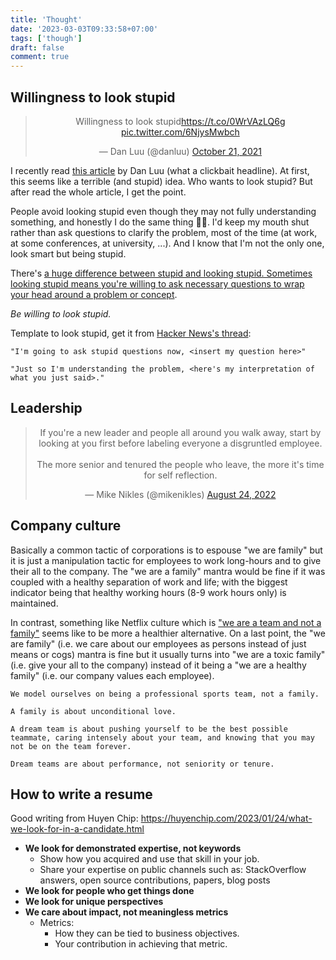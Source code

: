 ```yaml
---
title: 'Thought'
date: '2023-03-03T09:33:58+07:00'
tags: ['though']
draft: false
comment: true
---
```


## Willingness to look stupid

<div align="center">
    <blockquote class="twitter-tweet"><p lang="en" dir="ltr">Willingness to look stupid<a href="https://t.co/0WrVAzLQ6g">https://t.co/0WrVAzLQ6g</a> <a href="https://t.co/6NjysMwbch">pic.twitter.com/6NjysMwbch</a></p>&mdash; Dan Luu (@danluu) <a href="https://twitter.com/danluu/status/1451114505438568448?ref_src=twsrc%5Etfw">October 21, 2021</a></blockquote> <script async src="https://platform.twitter.com/widgets.js" charset="utf-8"></script>
</div>

I recently read [this article](https://danluu.com/look-stupid/) by Dan Luu (what a clickbait headline). At first, this seems like a terrible (and stupid) idea. Who wants to look stupid? But after read the whole article, I get the point.

People avoid looking stupid even though they may not fully understanding something, and honestly I do the same thing :man_facepalming:. I'd keep my mouth shut rather than ask questions to clarify the problem, most of the time (at work, at some conferences, at university, ...). And I know that I'm not the only one, look smart but being stupid.

There's [a huge difference between stupid and looking stupid. Sometimes looking stupid means you're willing to ask necessary questions to wrap your head around a problem or concept](https://www.linkedin.com/posts/soreniverson_willingness-to-look-stupid-activity-6859517714659123200-cytw/).

_Be willing to look stupid._

Template to look stupid, get it from [Hacker News's thread](https://news.ycombinator.com/item?id=28942189):

```unknow
"I'm going to ask stupid questions now, <insert my question here>"

"Just so I'm understanding the problem, <here's my interpretation of what you just said>."
```

## Leadership

<div align="center">
    <blockquote class="twitter-tweet"><p lang="en" dir="ltr">If you&#39;re a new leader and people all around you walk away, start by looking at you first before labeling everyone a disgruntled employee.<br><br>The more senior and tenured the people who leave, the more it&#39;s time for self reflection.</p>&mdash; Mike Nikles (@mikenikles) <a href="https://twitter.com/mikenikles/status/1562413358787223552?ref_src=twsrc%5Etfw">August 24, 2022</a></blockquote> <script async src="https://platform.twitter.com/widgets.js" charset="utf-8"></script>
</div>

## Company culture

Basically a common tactic of corporations is to espouse "we are family" but it is just a manipulation tactic for employees to work long-hours and to give their all to the company. The "we are a family" mantra would be fine if it was coupled with a healthy separation of work and life; with the biggest indicator being that healthy working hours (8-9 work hours only) is maintained.

In contrast, something like Netflix culture which is ["we are a team and not a family"](https://jobs.netflix.com/culture) seems like to be more a healthier alternative. On a last point, the "we are family" (i.e. we care about our employees as persons instead of just means or cogs) mantra is fine but it usually turns into "we are a toxic family" (i.e. give your all to the company) instead of it being a "we are a healthy family" (i.e. our company values each employee).

```unknown
We model ourselves on being a professional sports team, not a family.

A family is about unconditional love.

A dream team is about pushing yourself to be the best possible teammate, caring intensely about your team, and knowing that you may not be on the team forever.

Dream teams are about performance, not seniority or tenure.
```

## How to write a resume

Good writing from Huyen Chip: <https://huyenchip.com/2023/01/24/what-we-look-for-in-a-candidate.html>

- **We look for demonstrated expertise, not keywords**
  - Show how you acquired and use that skill in your job.
  - Share your expertise on public channels such as: StackOverflow answers, open source contributions, papers, blog posts
- **We look for people who get things done**
- **We look for unique perspectives**
- **We care about impact, not meaningless metrics**
  - Metrics:
    - How they can be tied to business objectives.
    - Your contribution in achieving that metric.
